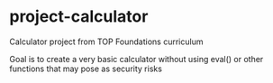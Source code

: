 # project-calculator

Calculator project from TOP Foundations curriculum

Goal is to create a very basic calculator without using eval() or other functions that may pose as security risks